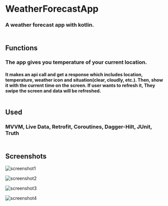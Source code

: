 # **WeatherForecastApp**

### A weather forecast app with kotlin. <br/> <br/>

## **Functions**

### The app gives you temperature of your current location.
#### It makes an api call and get a response which includes location, temperature, weather icon and situation(clear, cloudly, etc.). Then, show it with the current time on the screen. If user wants to refresh it, They swipe the screen and data will be refreshed. <br/> <br/>

## **Used**

### MVVM, Live Data, Retrofit, Coroutines, Dagger-Hilt, JUnit, Truth <br/> <br/>

## **Screenshots**

![screenshot1](https://user-images.githubusercontent.com/111344082/186438535-1c5a4820-a592-43ba-b0c0-a68a0898cbca.jpg)

![screenshot2](https://user-images.githubusercontent.com/111344082/186438639-1d6a1262-8994-467a-91fd-077f9f552d73.jpg)

![screenshot3](https://user-images.githubusercontent.com/111344082/186438661-cd1638ae-6490-485f-a5b6-5ea0d2042827.jpg)

![screenshot4](https://user-images.githubusercontent.com/111344082/186438680-1c62da29-b562-4688-8ac0-73e5da680e26.jpg)
